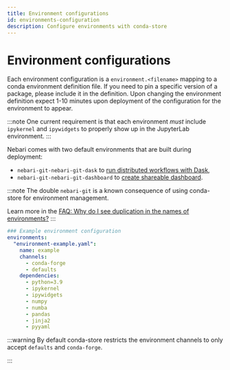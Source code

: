 ```yaml
---
title: Environment configurations
id: environments-configuration
description: Configure environments with conda-store
---
```


# Environment configurations

<!-- TODO: Update the time to create environments based in new conda-store updates -->

Each environment configuration is a `environment.<filename>` mapping to a conda environment definition file.
If you need to pin a specific version of a package, please include it in the definition.
Upon changing the environment definition expect 1-10 minutes upon deployment of the configuration for the environment to appear.

:::note
One current requirement is that each environment _must_ include `ipykernel` and `ipywidgets` to properly show up in the JupyterLab environment.
:::

Nebari comes with two default environments that are built during deployment:

- `nebari-git-nebari-git-dask` to [run distributed workflows with Dask][using-dask],
- `nebari-git-nebari-git-dashboard` to [create shareable dashboard][create-dashboards].

:::note
The double `nebari-git` is a known consequence of using conda-store for environment management.

Learn more in the [FAQ: Why do I see duplication in the names of environments?](../faq#why-is-there-duplication-in-names-of-environments)
:::

```yaml
### Example environment configuration
environments:
  "environment-example.yaml":
    name: example
    channels:
      - conda-forge
      - defaults
    dependencies:
      - python=3.9
      - ipykernel
      - ipywidgets
      - numpy
      - numba
      - pandas
      - jinja2
      - pyyaml
```

:::warning
By default conda-store restricts the environment channels to only accept `defaults` and `conda-forge`.

<!-- TODO: Uncomment and add link when ready -->
<!-- You can check out [Managing conda environment][] for more details. -->

:::

<!-- Internal links -->

[using-dask]: ../tutorials/using_dask
[create-dashboards]: ../tutorials/creating-cds-dashboard
